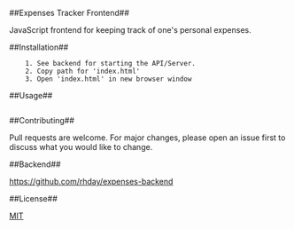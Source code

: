 ##Expenses Tracker Frontend##

JavaScript frontend for keeping track of one's personal expenses.

##Installation##
```
    1. See backend for starting the API/Server.
    2. Copy path for 'index.html' 
    3. Open 'index.html' in new browser window
```
##Usage##
```
```

##Contributing##

Pull requests are welcome. For major changes, please open an issue first to discuss what you would like to change.

##Backend##

https://github.com/rhday/expenses-backend

##License##

[MIT](https://choosealicense.com/licenses/mit/)